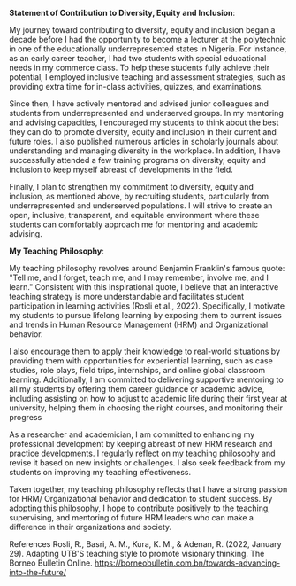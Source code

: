 **Statement of Contribution to Diversity, Equity and Inclusion**:

<div class=text-justify> 

My journey toward contributing to diversity, equity and inclusion began a decade before I had the opportunity to become a lecturer at the polytechnic in one of the educationally underrepresented states in Nigeria. For instance, as an early career teacher, I had two students with special educational needs in my commerce class. To help these students fully achieve their potential, I employed inclusive teaching and assessment strategies, such as providing extra time for in-class activities, quizzes, and examinations.

Since then, I have actively mentored and advised junior colleagues and students from underrepresented and underserved groups. In my mentoring and advising capacities, I encouraged my students to think about the best they can do to promote diversity, equity and inclusion in their current and future roles. I also published numerous articles in scholarly journals about understanding and managing diversity in the workplace. In addition, I have successfully attended a few training programs on diversity, equity and inclusion to keep myself abreast of developments in the field.

Finally, I plan to strengthen my commitment to diversity, equity and inclusion, as mentioned above, by recruiting students, particularly from underrepresented and underserved populations. I will strive to create an open, inclusive, transparent, and equitable environment where these students can comfortably approach me for mentoring and academic advising. 

**My Teaching Philosophy**:
  
My teaching philosophy revolves around Benjamin Franklin's famous  quote: "Tell me, and I forget, teach me, and I may remember, involve me, and I learn." Consistent with this inspirational quote, I believe that an interactive teaching strategy is more understandable and facilitates student participation in learning activities (Rosli et al., 2022). Specifically, I motivate my students to pursue lifelong learning by exposing them to current issues and trends in Human Resource Management (HRM) and Organizational behavior. 

I also encourage them to apply their knowledge to real-world situations by providing them with opportunities for experiential learning, such as case studies, role plays, field trips, internships, and online global classroom learning. Additionally, I am committed to delivering supportive mentoring to all my students by offering them career guidance or academic advice, including assisting on how to adjust to academic life during their first year at university, helping them in choosing the right courses, and monitoring their progress

As a researcher and academician, I am committed to enhancing my professional development by keeping abreast of new HRM research and practice developments. I regularly reflect on my teaching philosophy and revise it based on new insights or challenges. I also seek feedback from my students on improving my teaching effectiveness.

Taken together, my teaching philosophy reflects that I have a strong passion for HRM/ Organizational behavior and dedication to student success. By adopting this philosophy, I hope to contribute positively to the teaching, supervising, and mentoring of future HRM leaders who can make a difference in their organizations and society.

References
Rosli, R., Basri, A. M., Kura, K. M., & Adenan, R. (2022, January 29). Adapting UTB'S teaching style to promote visionary thinking. The Borneo Bulletin Online. https://borneobulletin.com.bn/towards-advancing-into-the-future/


</div>





